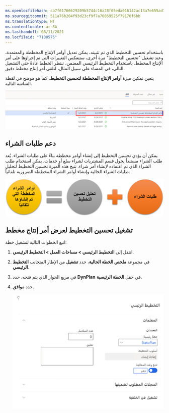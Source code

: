 ```yaml
---
ms.openlocfilehash: ca7f61766629209b5744c16a28f05eda016142ac13a7e655ad7334fb1fe8957b
ms.sourcegitcommit: 511a76b204f93d23cf9f7a70059525f79170f6bb
ms.translationtype: HT
ms.contentlocale: ar-SA
ms.lasthandoff: 08/11/2021
ms.locfileid: "7108575"
---
```

باستخدام تحسين التخطيط الذي تم تثبيته، يمكن تعديل أوامر الإنتاج المخططة والمعتمدة، وعند تشغيل "تحسين التخطيط" مرة أخرى، ستنعكس التغييرات التي تم إجراؤها على أمر الإنتاج المخطط. باستخدام التخطيط الرئيسي المضمن، تنتظر الخطط عادةً حتى التشغيل التالي، في المساء على سبيل المثال، لتلقي أمر إنتاج مخطط دقيق. 

يتعين تمكين ميزة **أوامر الإنتاج المخططة لتحسين التخطيط**، كما هو موضح في لقطة الشاشة التالية.

![ لقطة شاشة لصفحة إدارة الميزات.](../media/planned-production-feature-ssm.png)

## <a name="purchase-requisition-support"></a>دعم طلبات الشراء 
يمكن أن يؤدي تحسين التخطيط إلى إنشاء أوامر مخططة بناءً على طلبات الشراء. يُعد طلب الشراء مستنداً يخول قسم المشتريات لشراء سلع أو خدمات. يمكن استخدام طلب الشراء الذي تم اعتماده لإنشاء أمر شراء. تتيح هذه الميزة تحسين التخطيط لتحليل طلبات الشراء الحالية وإنشاء أوامر الشراء المخططة الضرورية تلقائياً.


![الرسم التخطيطي لطلبات الشراء + تحليل تحسين التخطيط = أوامر الشراء المخططة التي تم إنشاؤها تلقائياً.](../media/purchase-requisition-c.png)


## <a name="run-planning-optimization-to-view-a-planned-production-order"></a>تشغيل تحسين التخطيط لعرض أمر إنتاج مخطط 

اتبع الخطوات التالية لتشغيل خطة:

1.  انتقل إلى **التخطيط الرئيسي > ‏‫مساحات العمل‬ > التخطيط الرئيسي**.
2.  في مجموعة **ملخص الخطة الحالية**، حدد **تشغيل** من الإطار المتجانب **التخطيط الرئيسي**.
3.  في مربع الحوار الذي يتم فتحه، حدد **DynPlan** في حقل **الخطة الرئيسية**.
4.  حدد **موافق**.
 
    ![ لقطة شاشة لصفحة تحسين التخطيط لاستخدام DynPlan المحددة.](../media/run-planning-optimization-ss.png)

